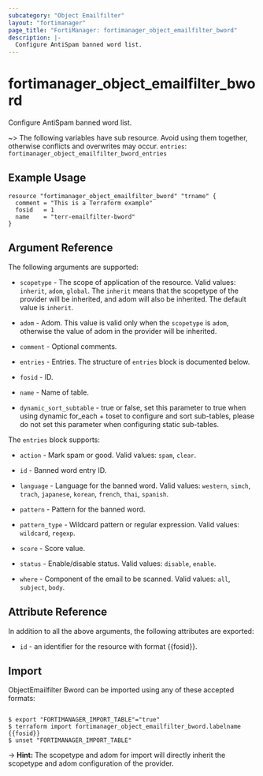 ```yaml
---
subcategory: "Object Emailfilter"
layout: "fortimanager"
page_title: "FortiManager: fortimanager_object_emailfilter_bword"
description: |-
  Configure AntiSpam banned word list.
---
```


# fortimanager_object_emailfilter_bword
Configure AntiSpam banned word list.

~> The following variables have sub resource. Avoid using them together, otherwise conflicts and overwrites may occur.
`entries`: `fortimanager_object_emailfilter_bword_entries`



## Example Usage

```hcl
resource "fortimanager_object_emailfilter_bword" "trname" {
  comment = "This is a Terraform example"
  fosid   = 1
  name    = "terr-emailfilter-bword"
}
```

## Argument Reference


The following arguments are supported:

* `scopetype` - The scope of application of the resource. Valid values: `inherit`, `adom`, `global`. The `inherit` means that the scopetype of the provider will be inherited, and adom will also be inherited. The default value is `inherit`.
* `adom` - Adom. This value is valid only when the `scopetype` is `adom`, otherwise the value of adom in the provider will be inherited.

* `comment` - Optional comments.
* `entries` - Entries. The structure of `entries` block is documented below.
* `fosid` - ID.
* `name` - Name of table.
* `dynamic_sort_subtable` - true or false, set this parameter to true when using dynamic for_each + toset to configure and sort sub-tables, please do not set this parameter when configuring static sub-tables.

The `entries` block supports:

* `action` - Mark spam or good. Valid values: `spam`, `clear`.

* `id` - Banned word entry ID.
* `language` - Language for the banned word. Valid values: `western`, `simch`, `trach`, `japanese`, `korean`, `french`, `thai`, `spanish`.

* `pattern` - Pattern for the banned word.
* `pattern_type` - Wildcard pattern or regular expression. Valid values: `wildcard`, `regexp`.

* `score` - Score value.
* `status` - Enable/disable status. Valid values: `disable`, `enable`.

* `where` - Component of the email to be scanned. Valid values: `all`, `subject`, `body`.



## Attribute Reference

In addition to all the above arguments, the following attributes are exported:
* `id` - an identifier for the resource with format {{fosid}}.

## Import

ObjectEmailfilter Bword can be imported using any of these accepted formats:
```

$ export "FORTIMANAGER_IMPORT_TABLE"="true"
$ terraform import fortimanager_object_emailfilter_bword.labelname {{fosid}}
$ unset "FORTIMANAGER_IMPORT_TABLE"
```
-> **Hint:** The scopetype and adom for import will directly inherit the scopetype and adom configuration of the provider.
